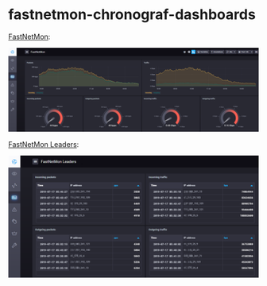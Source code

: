 # fastnetmon-chronograf-dashboards

[FastNetMon](chronograf/fastnetmon.json):

![](doc/fastnetmon.png)

[FastNetMon Leaders](chronograf/fastnetmon_leaders.json):

![](doc/fastnetmon_leaders.png)
